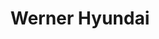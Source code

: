 ---
title: "Werner Hyundai"
url: /tallahassee/werner-hyundai-capital-circle-southwest/
shop: Autohaus
---